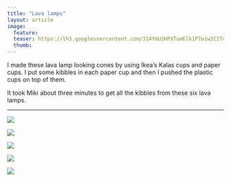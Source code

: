 ```yaml
---
title: "Lava lamps"
layout: article
image:
  feature:
  teaser: https://lh3.googleusercontent.com/314YmU2HPXTumElk1P7oiw2CITop6s_S0kZH49gBLuo=w245
  thumb:
---
```


I made these lava lamp looking cones by using Ikea’s Kalas cups and paper cups. I put some kibbles in each paper cup and then I pushed the plastic cups on top of them.

It took Miki about three minutes to get all the kibbles from these six lava lamps.

---

[![](https://lh3.googleusercontent.com/pX7cF8nvFcEtwo8yL7gWCAKwXLlMNKjDUeJXka4qugY=w800)](https://lh3.googleusercontent.com/pX7cF8nvFcEtwo8yL7gWCAKwXLlMNKjDUeJXka4qugY=s0)

[![](https://lh3.googleusercontent.com/4ID9G8XESxEfvl8f2ZeipdWZB3azkwAlXmmDX7qkMGA=w800)](https://lh3.googleusercontent.com/4ID9G8XESxEfvl8f2ZeipdWZB3azkwAlXmmDX7qkMGA=s0)

[![](https://lh3.googleusercontent.com/3kRVRNnxzyTLSbC8NTz18jKwO_jtK_RZrq48N8hacsU=w800)](https://lh3.googleusercontent.com/3kRVRNnxzyTLSbC8NTz18jKwO_jtK_RZrq48N8hacsU=s0)

[![](https://lh3.googleusercontent.com/ECpTDelCLc5WcPXYXyR5HF_81sMfgQMnnpSIKMcG8yc=w800)](https://lh3.googleusercontent.com/ECpTDelCLc5WcPXYXyR5HF_81sMfgQMnnpSIKMcG8yc=s0)

[![](https://lh3.googleusercontent.com/Ks-O9S2e2iqmAY_58SP8X_8PASgcTJOzKUBC06-QGTk=w800)](https://lh3.googleusercontent.com/Ks-O9S2e2iqmAY_58SP8X_8PASgcTJOzKUBC06-QGTk=s0)

